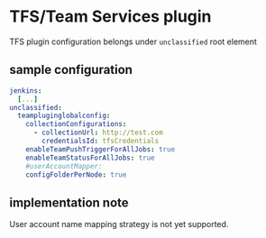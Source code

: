# TFS/Team Services plugin

TFS plugin configuration belongs under `unclassified` root element

## sample configuration

```yaml
jenkins: 
  [...]
unclassified:
  teampluginglobalconfig:
    collectionConfigurations:
      - collectionUrl: http://test.com
        credentialsId: tfsCredentials
    enableTeamPushTriggerForAllJobs: true
    enableTeamStatusForAllJobs: true
    #userAccountMapper:
    configFolderPerNode: true
```

## implementation note

User account name mapping strategy is not yet supported.
